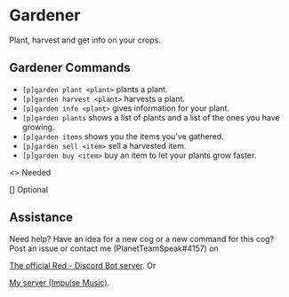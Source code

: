 # Gardener
Plant, harvest and get info on your crops.

## Gardener Commands
- `[p]garden plant <plant>` plants a plant.
- `[p]garden harvest <plant>` harvests a plant.
- `[p]garden info <plant>` gives information for your plant.
- `[p]garden plants` shows a list of plants and a list of the ones you have growing.
- `[p]garden items` shows you the items you've gathered.
- `[p]garden sell <item>` sell a harvested item.
- `[p]garden buy <item>` buy an item to let your plants grow faster.

<> Needed

[] Optional

## Assistance
Need help? Have an idea for a new cog or a new command for this cog?
Post an issue or contact me (PlanetTeamSpeak#4157) on 

[The official Red - Discord Bot server](https://discord.gg/geqnqEP). Or

[My server (Impulse Music)](https://discord.gg/tzsmCyk).
